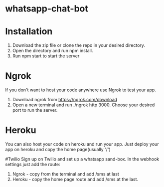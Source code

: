 # whatsapp-chat-bot

# Installation
1. Download the zip file or clone the repo in your desired directory.
2. Open the directory and run npm install.
3. Run npm start to start the server

# Ngrok
If you don't want to host your code anywhere use Ngrok to test your app.
1. Download ngrok from https://ngrok.com/download
2. Open a new terminal and run ./ngrok http 3000. Choose your desired port to run the server.

# Heroku
You can also host your code on heroku and run your app.
Just deploy your app on heroku and copy the home page(usually '/')

#Twilio
Sign up on Twilio and set up a whatsapp sand-box.
In the webhook settings just add the route:
1. Ngrok - copy from the terminal and add /sms at last
2. Heroku - copy the home page route and add /sms at the last.
